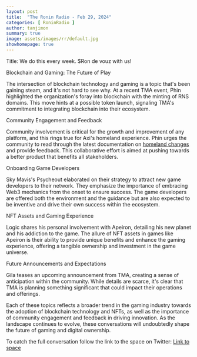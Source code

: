 ```yaml
---
layout: post
title:  "The Ronin Radio - Feb 29, 2024"
categories: [ RoninRadio ]
author: tanjimon
summary: true
image: assets/images/rr/default.jpg
showhomepage: true
---
```


Title: We do this every week. $Ron de vouz with us!

Blockchain and Gaming: The Future of Play

The intersection of blockchain technology and gaming is a topic that's been gaining steam, and it's not hard to see why. At a recent TMA event, Phin highlighted the organization's foray into blockchain with the minting of RNS domains. This move hints at a possible token launch, signaling TMA's commitment to integrating blockchain into their ecosystem.

Community Engagement and Feedback

Community involvement is critical for the growth and improvement of any platform, and this rings true for Axi's homeland experience. Phin urges the community to read through the latest documentation on  <a href="https://blog.axieinfinity.com/p/the-path-ahead-for-homeland">homeland changes</a>  and provide feedback. This collaborative effort is aimed at pushing towards a better product that benefits all stakeholders.

Onboarding Game Developers

Sky Mavis's Psycheout elaborated on their strategy to attract new game developers to their network. They emphasize the importance of embracing Web3 mechanics from the onset to ensure success. The game developers are offered both the environment and the guidance but are also expected to be inventive and drive their own success within the ecosystem.

NFT Assets and Gaming Experience

Logic shares his personal involvement with Apeiron, detailing his new planet and his addiction to the game. The allure of NFT assets in games like Apeiron is their ability to provide unique benefits and enhance the gaming experience, offering a tangible ownership and investment in the game universe.

Future Announcements and Expectations

Gila teases an upcoming announcement from TMA, creating a sense of anticipation within the community. While details are scarce, it's clear that TMA is planning something significant that could impact their operations and offerings.

Each of these topics reflects a broader trend in the gaming industry towards the adoption of blockchain technology and NFTs, as well as the importance of community engagement and feedback in driving innovation. As the landscape continues to evolve, these conversations will undoubtedly shape the future of gaming and digital ownership.

To catch the full conversation follow the link to the space on Twitter:  <a href="https://twitter.com/i/spaces/1MnGnMnyBXNKO?s=20">Link to space</a>
